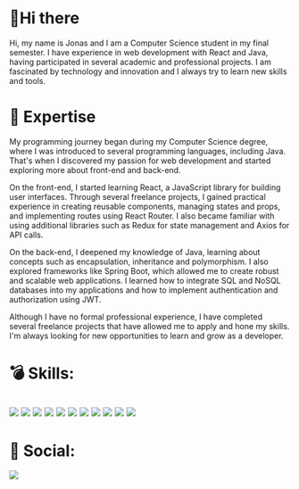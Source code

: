 ### <h1>👋Hi there</h1>
Hi, my name is Jonas and I am a Computer Science student in my final semester. I have experience in web development with React and Java, having participated in several academic and professional projects. I am fascinated by technology and innovation and I always try to learn new skills and tools.
### <h1>📖 Expertise</h1>
My programming journey began during my Computer Science degree, where I was introduced to several programming languages, including Java. That's when I discovered my passion for web development and started exploring more about front-end and back-end.

On the front-end, I started learning React, a JavaScript library for building user interfaces. Through several freelance projects, I gained practical experience in creating reusable components, managing states and props, and implementing routes using React Router. I also became familiar with using additional libraries such as Redux for state management and Axios for API calls.

On the back-end, I deepened my knowledge of Java, learning about concepts such as encapsulation, inheritance and polymorphism. I also explored frameworks like Spring Boot, which allowed me to create robust and scalable web applications. I learned how to integrate SQL and NoSQL databases into my applications and how to implement authentication and authorization using JWT.

Although I have no formal professional experience, I have completed several freelance projects that have allowed me to apply and hone my skills. I'm always looking for new opportunities to learn and grow as a developer.

<h1>💣 Skills:</h1>
<h2><img src="https://img.shields.io/badge/JavaScript-323330?style=for-the-badge&logo=javascript&logoColor=F7DF1E" />
<img src="https://img.shields.io/badge/HTML5-E34F26?style=for-the-badge&logo=html5&logoColor=white" />
<img src="https://img.shields.io/badge/CSS3-1572B6?style=for-the-badge&logo=css3&logoColor=white" />
<img src="	https://img.shields.io/badge/GIT-E44C30?style=for-the-badge&logo=git&logoColor=white" />
<img src="https://img.shields.io/badge/Spring_Boot-F2F4F9?style=for-the-badge&logo=spring-boot" />
<img src="https://img.shields.io/badge/MySQL-005C84?style=for-the-badge&logo=mysql&logoColor=white" />
<img src="https://img.shields.io/badge/Spring-6DB33F?style=for-the-badge&logo=spring&logoColor=white" />
<img src="https://img.shields.io/badge/React_Router-CA4245?style=for-the-badge&logo=react-router&logoColor=white" />
<img src="https://img.shields.io/badge/React-20232A?style=for-the-badge&logo=react&logoColor=61DAFB" /> 
<img src="https://img.shields.io/badge/next%20js-000000?style=for-the-badge&logo=nextdotjs&logoColor=white" />
<img src="https://img.shields.io/badge/Bootstrap-563D7C?style=for-the-badge&logo=bootstrap&logoColor=white" /></h2>

<h1>📱 Social: </h1>
<a href="https://www.linkedin.com/in/jonas-sousa-93ba3826b" target="_blank" ><img src="https://img.shields.io/badge/LinkedIn-%230077B5.svg?logo=linkedin&logoColor=white"/> </a>

<!--
**Jondrewd/Jondrewd** is a ✨ _special_ ✨ repository because its `README.md` (this file) appears on your GitHub profile.

Here are some ideas to get you started:

- 🔭 I’m currently working on ...
- 🌱 I’m currently learning ...
- 👯 I’m looking to collaborate on ...
- 🤔 I’m looking for help with ...
- 💬 Ask me about ...
- 📫 How to reach me: ...
- 😄 Pronouns: ...
- ⚡ Fun fact: ...
-->

